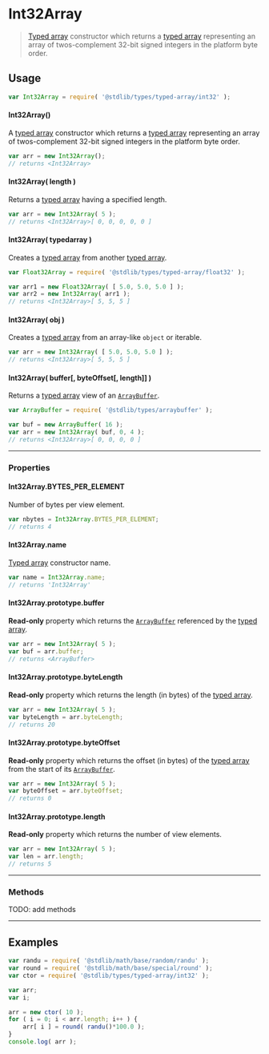 # Int32Array

> [Typed array][mdn-typed-array] constructor which returns a [typed array][mdn-typed-array] representing an array of twos-complement 32-bit signed integers in the platform byte order.


<!-- Section to include introductory text. Make sure to keep an empty line after the intro `section` element and another before the `/section` close. -->

<section class="intro">

</section>

<!-- /.intro -->

<!-- Package usage documentation. -->

<section class="usage">

## Usage

``` javascript
var Int32Array = require( '@stdlib/types/typed-array/int32' );
```

#### Int32Array()

A [typed array][mdn-typed-array] constructor which returns a [typed array][mdn-typed-array] representing an array of twos-complement 32-bit signed integers in the platform byte order.

``` javascript
var arr = new Int32Array();
// returns <Int32Array>
```

#### Int32Array( length )

Returns a [typed array][mdn-typed-array] having a specified length.

``` javascript
var arr = new Int32Array( 5 );
// returns <Int32Array>[ 0, 0, 0, 0, 0 ]
```

#### Int32Array( typedarray )

Creates a [typed array][mdn-typed-array] from another [typed array][mdn-typed-array].

``` javascript
var Float32Array = require( '@stdlib/types/typed-array/float32' );

var arr1 = new Float32Array( [ 5.0, 5.0, 5.0 ] );
var arr2 = new Int32Array( arr1 );
// returns <Int32Array>[ 5, 5, 5 ]
```

#### Int32Array( obj )

Creates a [typed array][mdn-typed-array] from an array-like `object` or iterable.

``` javascript
var arr = new Int32Array( [ 5.0, 5.0, 5.0 ] );
// returns <Int32Array>[ 5, 5, 5 ]
```

#### Int32Array( buffer\[, byteOffset\[, length\]\] )

Returns a [typed array][mdn-typed-array] view of an [`ArrayBuffer`][mdn-arraybuffer].

``` javascript
var ArrayBuffer = require( '@stdlib/types/arraybuffer' );

var buf = new ArrayBuffer( 16 );
var arr = new Int32Array( buf, 0, 4 );
// returns <Int32Array>[ 0, 0, 0, 0 ]
```

---

### Properties

#### Int32Array.BYTES_PER_ELEMENT

Number of bytes per view element.

``` javascript
var nbytes = Int32Array.BYTES_PER_ELEMENT;
// returns 4
```

#### Int32Array.name

[Typed array][mdn-typed-array] constructor name.

``` javascript
var name = Int32Array.name;
// returns 'Int32Array'
```

#### Int32Array.prototype.buffer

__Read-only__ property which returns the [`ArrayBuffer`][mdn-arraybuffer] referenced by the [typed array][mdn-typed-array].

``` javascript
var arr = new Int32Array( 5 );
var buf = arr.buffer;
// returns <ArrayBuffer>
```

#### Int32Array.prototype.byteLength

__Read-only__ property which returns the length (in bytes) of the [typed array][mdn-typed-array].

``` javascript
var arr = new Int32Array( 5 );
var byteLength = arr.byteLength;
// returns 20
```

#### Int32Array.prototype.byteOffset

__Read-only__ property which returns the offset (in bytes) of the [typed array][mdn-typed-array] from the start of its [`ArrayBuffer`][mdn-arraybuffer].

``` javascript
var arr = new Int32Array( 5 );
var byteOffset = arr.byteOffset;
// returns 0
```

#### Int32Array.prototype.length

__Read-only__ property which returns the number of view elements.

``` javascript
var arr = new Int32Array( 5 );
var len = arr.length;
// returns 5
```

---

### Methods

TODO: add methods

</section>

<!-- /.usage -->

---

<!-- Package usage notes. Make sure to keep an empty line after the `section` element and another before the `/section` close. -->

<section class="notes">

</section>

<!-- /.notes -->

<!-- Package usage examples. -->

<section class="examples">

## Examples

``` javascript
var randu = require( '@stdlib/math/base/random/randu' );
var round = require( '@stdlib/math/base/special/round' );
var ctor = require( '@stdlib/types/typed-array/int32' );

var arr;
var i;

arr = new ctor( 10 );
for ( i = 0; i < arr.length; i++ ) {
    arr[ i ] = round( randu()*100.0 );
}
console.log( arr );
```

</section>

<!-- /.examples -->

<!-- Section to include cited references. If references are included, add a horizontal rule *before* the section. Make sure to keep an empty line after the `section` element and another before the `/section` close. -->

<section class="references">

</section>

<!-- /.references -->

<!-- Section for all links. Make sure to keep an empty line after the `section` element and another before the `/section` close. -->

<section class="links">

[mdn-typed-array]: https://developer.mozilla.org/en-US/docs/Web/JavaScript/Reference/Global_Objects/TypedArray
[mdn-arraybuffer]: https://developer.mozilla.org/en-US/docs/Web/JavaScript/Reference/Global_Objects/ArrayBuffer

</section>

<!-- /.links -->
